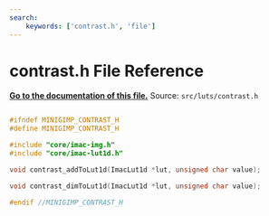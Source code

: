 ```yaml
---
search:
    keywords: ['contrast.h', 'file']
---
```


# contrast.h File Reference

**[Go to the documentation of this file.](contrast_8h.md)**
Source: `src/luts/contrast.h`

    
    
    
    
    
    
    
      
    
    
    
```cpp

#ifndef MINIGIMP_CONTRAST_H
#define MINIGIMP_CONTRAST_H

#include "core/imac-img.h"
#include "core/imac-lut1d.h"

void contrast_addToLut1d(ImacLut1d *lut, unsigned char value);

void contrast_dimToLut1d(ImacLut1d *lut, unsigned char value);

#endif //MINIGIMP_CONTRAST_H
```


    
  
